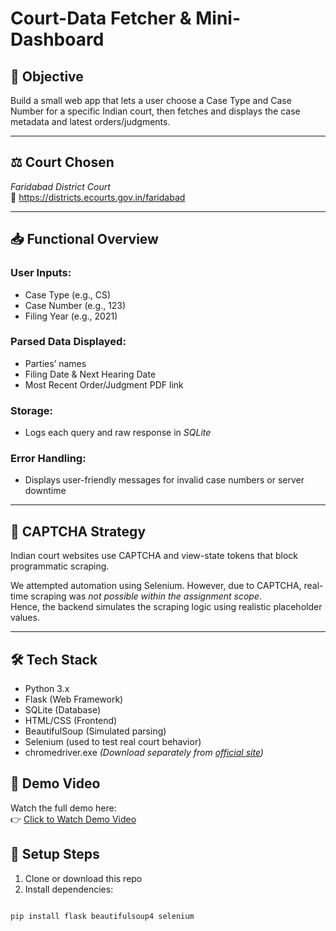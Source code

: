 # Court-Data Fetcher & Mini-Dashboard

## 🧾 Objective

Build a small web app that lets a user choose a Case Type and Case Number for a specific Indian court, then fetches and displays the case metadata and latest orders/judgments.

---

## ⚖ Court Chosen

*Faridabad District Court*  
🔗 https://districts.ecourts.gov.in/faridabad

---

## 📥 Functional Overview

### User Inputs:
- Case Type (e.g., CS)
- Case Number (e.g., 123)
- Filing Year (e.g., 2021)

### Parsed Data Displayed:
- Parties’ names
- Filing Date & Next Hearing Date
- Most Recent Order/Judgment PDF link

### Storage:
- Logs each query and raw response in *SQLite*

### Error Handling:
- Displays user-friendly messages for invalid case numbers or server downtime

---

## 🧠 CAPTCHA Strategy

Indian court websites use CAPTCHA and view-state tokens that block programmatic scraping.

We attempted automation using Selenium. However, due to CAPTCHA, real-time scraping was *not possible within the assignment scope*.  
Hence, the backend simulates the scraping logic using realistic placeholder values.

---

## 🛠 Tech Stack

- Python 3.x
- Flask (Web Framework)
- SQLite (Database)
- HTML/CSS (Frontend)
- BeautifulSoup (Simulated parsing)
- Selenium (used to test real court behavior)
- chromedriver.exe *(Download separately from [official site](https://chromedriver.chromium.org/downloads))*

## 🎥 Demo Video

Watch the full demo here:  
👉 [Click to Watch Demo Video](https://www.loom.com/share/7031eae1c3d24f078c758d6b9109fe24)

## 🚀 Setup Steps

1. Clone or download this repo
2. Install dependencies:
```bash

pip install flask beautifulsoup4 selenium
